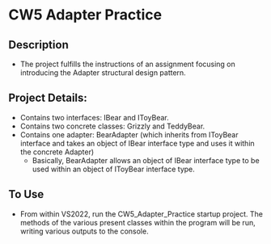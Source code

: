 ﻿# CW5 Adapter Practice # 

## Description ##
- The project fulfills the instructions of an assignment focusing on introducing the Adapter structural design pattern.

## Project Details: ##
- Contains two interfaces: IBear and IToyBear. 
- Contains two concrete classes: Grizzly and TeddyBear.
- Contains one adapter: BearAdapter (which inherits from IToyBear interface and takes an object of IBear interface type and uses it within the concrete Adapter)
  - Basically, BearAdapter allows an object of IBear interface type to be used within an object of IToyBear interface type. 

## To Use ## 
- From within VS2022, run the CW5_Adapter_Practice startup project. The methods of the various present classes within the program will be run, writing various outputs to the console.
